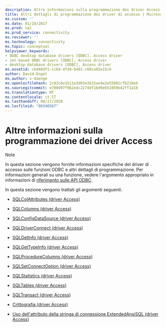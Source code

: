 ```yaml
---
description: Altre informazioni sulla programmazione dei driver Access
title: Altri dettagli di programmazione dei driver di accesso | Microsoft Docs
ms.custom: ''
ms.date: 01/19/2017
ms.prod: sql
ms.prod_service: connectivity
ms.reviewer: ''
ms.technology: connectivity
ms.topic: conceptual
helpviewer_keywords:
- ODBC desktop database drivers [ODBC], Access driver
- Jet-based ODBC drivers [ODBC], Access driver
- desktop database drivers [ODBC], Access driver
ms.assetid: cbd46df1-cc6d-4fd4-b401-c68ca85e15c6
author: David-Engel
ms.author: v-daenge
ms.openlocfilehash: 2c02c6e1b11e3d03e2615ae4e2e55601cfb210eb
ms.sourcegitcommit: e700497f962e4c2274df16d9e651059b42ff1a10
ms.translationtype: MT
ms.contentlocale: it-IT
ms.lasthandoff: 08/17/2020
ms.locfileid: "88340567"
---
```

# <a name="other-access-driver-programming-details"></a>Altre informazioni sulla programmazione dei driver Access
> [!NOTE]  
>  In questa sezione vengono fornite informazioni specifiche del driver di accesso sulle funzioni ODBC e altri dettagli di programmazione. Per informazioni generali su una funzione, vedere l'argomento appropriato in informazioni di [riferimento sulle API ODBC](../../odbc/reference/syntax/odbc-api-reference.md).  
  
 In questa sezione vengono trattati gli argomenti seguenti.  
  
-   [SQLColAttributes (driver Access)](../../odbc/microsoft/sqlcolattributes-access-driver.md)  
  
-   [SQLColumns (driver Access)](../../odbc/microsoft/sqlcolumns-access-driver.md)  
  
-   [SQLConfigDataSource (driver Access)](../../odbc/microsoft/sqlconfigdatasource-access-driver.md)  
  
-   [SQLDriverConnect (driver Access)](../../odbc/microsoft/sqldriverconnect-access-driver.md)  
  
-   [SQLGetInfo (driver Access)](../../odbc/microsoft/sqlgetinfo-access-driver.md)  
  
-   [SQLGetTypeInfo (driver Access)](../../odbc/microsoft/sqlgettypeinfo-access-driver.md)  
  
-   [SQLProcedureColumns (driver Access)](../../odbc/microsoft/sqlprocedurecolumns-access-driver.md)  
  
-   [SQLSetConnectOption (driver Access)](../../odbc/microsoft/sqlsetconnectoption-access-driver.md)  
  
-   [SQLStatistics (driver Access)](../../odbc/microsoft/sqlstatistics-access-driver.md)  
  
-   [SQLTables (driver Access)](../../odbc/microsoft/sqltables-access-driver.md)  
  
-   [SQLTransact (driver Access)](../../odbc/microsoft/sqltransact-access-driver.md)  
  
-   [Crittografia (driver Access)](../../odbc/microsoft/encryption-access-driver.md)  
  
-   [Uso dell'attributo della stringa di connessione ExtendedAnsiSQL (driver Access)](../../odbc/microsoft/using-the-extendedansisql-connection-string-attribute-access-driver.md)
